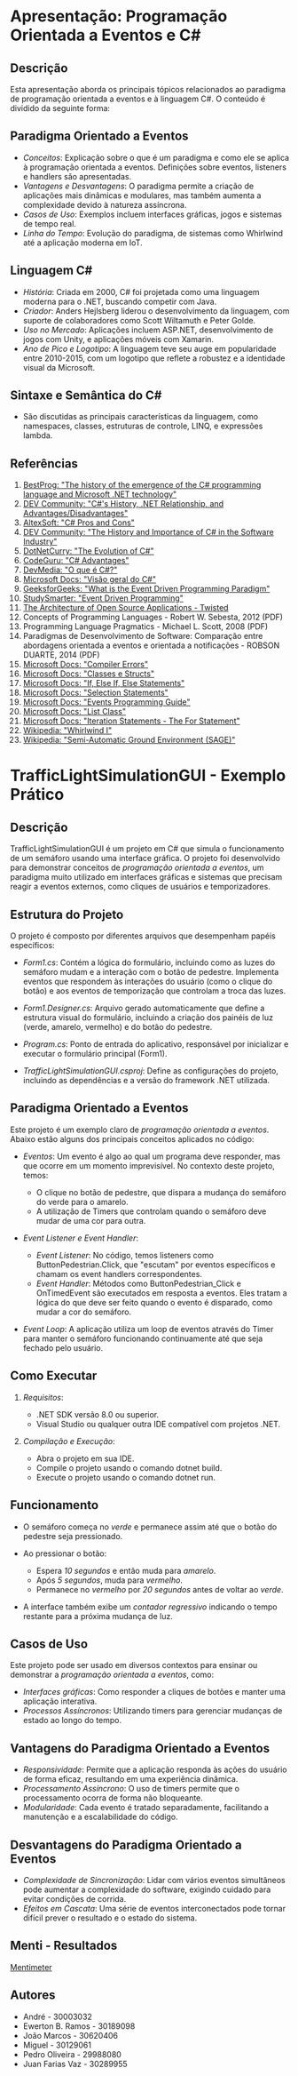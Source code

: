 # Apresentação: Programação Orientada a Eventos e C#

## Descrição
Esta apresentação aborda os principais tópicos relacionados ao paradigma de programação orientada a eventos e à linguagem C#. O conteúdo é dividido da seguinte forma:

## Paradigma Orientado a Eventos

- *Conceitos*: Explicação sobre o que é um paradigma e como ele se aplica à programação orientada a eventos. Definições sobre eventos, listeners e handlers são apresentadas.
- *Vantagens e Desvantagens*: O paradigma permite a criação de aplicações mais dinâmicas e modulares, mas também aumenta a complexidade devido à natureza assíncrona.
- *Casos de Uso*: Exemplos incluem interfaces gráficas, jogos e sistemas de tempo real.
- *Linha do Tempo*: Evolução do paradigma, de sistemas como Whirlwind até a aplicação moderna em IoT.

## Linguagem C#

- *História*: Criada em 2000, C# foi projetada como uma linguagem moderna para o .NET, buscando competir com Java.
- *Criador*: Anders Hejlsberg liderou o desenvolvimento da linguagem, com suporte de colaboradores como Scott Wiltamuth e Peter Golde.
- *Uso no Mercado*: Aplicações incluem ASP.NET, desenvolvimento de jogos com Unity, e aplicações móveis com Xamarin.
- *Ano de Pico e Logotipo*: A linguagem teve seu auge em popularidade entre 2010-2015, com um logotipo que reflete a robustez e a identidade visual da Microsoft.

## Sintaxe e Semântica do C#

- São discutidas as principais características da linguagem, como namespaces, classes, estruturas de controle, LINQ, e expressões lambda.

## Referências

1. [BestProg: "The history of the emergence of the C# programming language and Microsoft .NET technology"](https://www.bestprog.net/en/2022/05/22/c-the-history-of-the-emergence-of-the-c-programming-language-and-microsoft-net-technology/)
2. [DEV Community: "C#'s History, .NET Relationship, and Advantages/Disadvantages"](https://dev.to/snelson723/cs-history-net-relationship-and-advantagesdisadvantages-102b)
3. [AltexSoft: "C# Pros and Cons"](https://www.altexsoft.com/blog/c-sharp-pros-and-cons/)
4. [DEV Community: "The History and Importance of C# in the Software Industry"](https://dev.to/dogaaydinn/the-history-and-importance-of-c-in-the-software-industry-if2)
5. [DotNetCurry: "The Evolution of C#"](https://www.dotnetcurry.com/csharp/1465/csharp-evolution)
6. [CodeGuru: "C# Advantages"](https://www.codeguru.com/csharp/c-sharp-advantages/)
7. [DevMedia: "O que é C#?"](https://www.devmedia.com.br/introducao-ao-c/1696)
8. [Microsoft Docs: "Visão geral do C#"](https://learn.microsoft.com/pt-br/dotnet/csharp/)
9. [GeeksforGeeks: "What is the Event Driven Programming Paradigm"](https://www.geeksforgeeks.org/what-is-the-event-driven-programming-paradigm/)
10. [StudySmarter: "Event Driven Programming"](https://www.studysmarter.co.uk/explanations/computer-science/computer-programming/event-driven-programming/)
11. [The Architecture of Open Source Applications - Twisted](https://aosabook.org/en/v2/twisted.html)
12. Concepts of Programming Languages - Robert W. Sebesta, 2012 (PDF)
13. Programming Language Pragmatics - Michael L. Scott, 2008 (PDF)
14. Paradigmas de Desenvolvimento de Software: Comparação entre abordagens orientada a eventos e orientada a notificações - ROBSON DUARTE, 2014 (PDF)
15. [Microsoft Docs: "Compiler Errors"](https://learn.microsoft.com/pt-br/dotnet/csharp/language-reference/compiler-messages/feature-version-errors)
16. [Microsoft Docs: "Classes e Structs"](https://learn.microsoft.com/pt-br/dotnet/csharp/programming-guide/classes-and-structs/)
17. [Microsoft Docs: "If, Else If, Else Statements"](https://learn.microsoft.com/en-us/training/modules/csharp-if-elseif-else/)
18. [Microsoft Docs: "Selection Statements"](https://learn.microsoft.com/pt-br/dotnet/csharp/language-reference/statements/selection-statements)
19. [Microsoft Docs: "Events Programming Guide"](https://learn.microsoft.com/pt-br/dotnet/csharp/programming-guide/events/)
20. [Microsoft Docs: "List<T> Class"](https://learn.microsoft.com/en-us/dotnet/api/system.collections.generic.list-1?view=net-8.0)
21. [Microsoft Docs: "Iteration Statements - The For Statement"](https://learn.microsoft.com/en-us/dotnet/csharp/language-reference/statements/iteration-statements#the-for-statement)
22. [Wikipedia: "Whirlwind I"](https://en.wikipedia.org/wiki/Whirlwind_I)
23. [Wikipedia: "Semi-Automatic Ground Environment (SAGE)"](https://en.wikipedia.org/wiki/Semi-Automatic_Ground_Environment)

# TrafficLightSimulationGUI - Exemplo Prático

## Descrição
TrafficLightSimulationGUI é um projeto em C# que simula o funcionamento de um semáforo usando uma interface gráfica. O projeto foi desenvolvido para demonstrar conceitos de *programação orientada a eventos*, um paradigma muito utilizado em interfaces gráficas e sistemas que precisam reagir a eventos externos, como cliques de usuários e temporizadores.

## Estrutura do Projeto
O projeto é composto por diferentes arquivos que desempenham papéis específicos:

- *Form1.cs*: Contém a lógica do formulário, incluindo como as luzes do semáforo mudam e a interação com o botão de pedestre. Implementa eventos que respondem às interações do usuário (como o clique do botão) e aos eventos de temporização que controlam a troca das luzes.
  
- *Form1.Designer.cs*: Arquivo gerado automaticamente que define a estrutura visual do formulário, incluindo a criação dos painéis de luz (verde, amarelo, vermelho) e do botão do pedestre.

- *Program.cs*: Ponto de entrada do aplicativo, responsável por inicializar e executar o formulário principal (Form1).

- *TrafficLightSimulationGUI.csproj*: Define as configurações do projeto, incluindo as dependências e a versão do framework .NET utilizada.

## Paradigma Orientado a Eventos
Este projeto é um exemplo claro de *programação orientada a eventos*. Abaixo estão alguns dos principais conceitos aplicados no código:

- *Eventos*: Um evento é algo ao qual um programa deve responder, mas que ocorre em um momento imprevisível. No contexto deste projeto, temos:
  - O clique no botão de pedestre, que dispara a mudança do semáforo do verde para o amarelo.
  - A utilização de Timers que controlam quando o semáforo deve mudar de uma cor para outra.

- *Event Listener e Event Handler*:
  - *Event Listener*: No código, temos listeners como ButtonPedestrian.Click, que "escutam" por eventos específicos e chamam os event handlers correspondentes.
  - *Event Handler*: Métodos como ButtonPedestrian_Click e OnTimedEvent são executados em resposta a eventos. Eles tratam a lógica do que deve ser feito quando o evento é disparado, como mudar a cor do semáforo.

- *Event Loop*: A aplicação utiliza um loop de eventos através do Timer para manter o semáforo funcionando continuamente até que seja fechado pelo usuário.

## Como Executar
1. *Requisitos*:
   - .NET SDK versão 8.0 ou superior.
   - Visual Studio ou qualquer outra IDE compatível com projetos .NET.

2. *Compilação e Execução*:
   - Abra o projeto em sua IDE.
   - Compile o projeto usando o comando dotnet build.
   - Execute o projeto usando o comando dotnet run.

## Funcionamento
- O semáforo começa no *verde* e permanece assim até que o botão do pedestre seja pressionado.
- Ao pressionar o botão:
  - Espera *10 segundos* e então muda para *amarelo*.
  - Após *5 segundos*, muda para *vermelho*.
  - Permanece no *vermelho* por *20 segundos* antes de voltar ao *verde*.
  
- A interface também exibe um *contador regressivo* indicando o tempo restante para a próxima mudança de luz.

## Casos de Uso
Este projeto pode ser usado em diversos contextos para ensinar ou demonstrar a *programação orientada a eventos*, como:
- *Interfaces gráficas*: Como responder a cliques de botões e manter uma aplicação interativa.
- *Processos Assíncronos*: Utilizando timers para gerenciar mudanças de estado ao longo do tempo.

## Vantagens do Paradigma Orientado a Eventos
- *Responsividade*: Permite que a aplicação responda às ações do usuário de forma eficaz, resultando em uma experiência dinâmica.
- *Processamento Assíncrono*: O uso de timers permite que o processamento ocorra de forma não bloqueante.
- *Modularidade*: Cada evento é tratado separadamente, facilitando a manutenção e a escalabilidade do código.

## Desvantagens do Paradigma Orientado a Eventos
- *Complexidade de Sincronização*: Lidar com vários eventos simultâneos pode aumentar a complexidade do software, exigindo cuidado para evitar condições de corrida.
- *Efeitos em Cascata*: Uma série de eventos interconectados pode tornar difícil prever o resultado e o estado do sistema.

## Menti - Resultados
[Mentimeter](https://www.mentimeter.com/app/presentation/n/alurvh2q1ged6gzrq4xzxahgi1v5rhi4/edit?question=xg42qoxv8rnf)

## Autores
- André - 30003032
- Ewerton B. Ramos - 30189098
- João Marcos - 30620406
- Miguel - 30129061
- Pedro Oliveira - 29988080
- Juan Farias Vaz - 30289955
